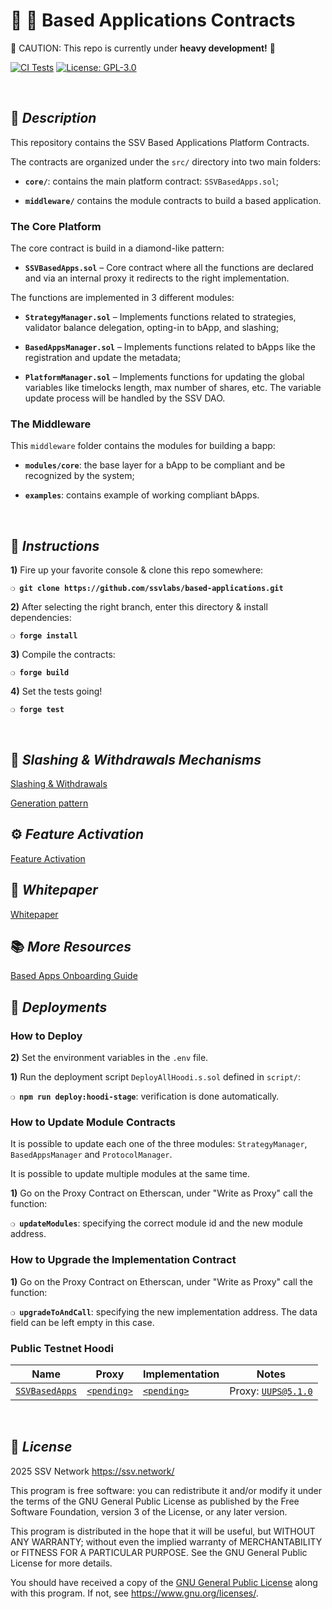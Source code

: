 # :construction_worker: :closed_lock_with_key: __Based Applications Contracts__

:construction: CAUTION: This repo is currently under **heavy development!** :construction:

[![CI Tests](https://github.com/ssvlabs/based-applications/actions/workflows/tests.yml/badge.svg)](https://github.com/ssvlabs/based-applications/actions/workflows/tests.yml)
[![License: GPL-3.0](https://img.shields.io/badge/license-GPL--3.0-blue.svg)](https://www.gnu.org/licenses/gpl-3.0.html)

&nbsp;

## :book: _Description_

This repository contains the SSV Based Applications Platform Contracts.

The contracts are organized under the `src/` directory into two main folders:

- **`core/`**: contains the main platform contract: `SSVBasedApps.sol`;
  
- **`middleware/`** contains the module contracts to build a based application. 

### **The Core Platform**

The core contract is build in a diamond-like pattern: 

- **`SSVBasedApps.sol`** – Core contract where all the functions are declared and via an internal proxy it redirects to the right implementation. 

The functions are implemented in 3 different modules:
  
- **`StrategyManager.sol`** – Implements functions related to strategies, validator balance delegation, opting-in to bApp, and slashing;
  
- **`BasedAppsManager.sol`** – Implements functions related to bApps like the registration and update the metadata;
  
- **`PlatformManager.sol`** – Implements functions for updating the global variables like timelocks length, max number of shares, etc. The variable update process will be handled by the SSV DAO.
  
### **The Middleware**

This `middleware` folder contains the modules for building a bapp: 

- **`modules/core`**: the base layer for a bApp to be compliant and be recognized by the system;

- **`examples`**: contains example of working compliant bApps.

&nbsp;

## :page_with_curl: _Instructions_

**1)** Fire up your favorite console & clone this repo somewhere:

__`❍ git clone https://github.com/ssvlabs/based-applications.git`__

**2)** After selecting the right branch, enter this directory & install dependencies:

__`❍ forge install`__

**3)** Compile the contracts:

__`❍ forge build`__

**4)** Set the tests going!

__`❍ forge test`__

&nbsp;

## 🔨 _Slashing & Withdrawals Mechanisms_

[Slashing & Withdrawals](./guides/slashing-and-withdrawals.md)

[Generation pattern](./guides/generations.md)

## :gear: _Feature Activation_

[Feature Activation](./guides/feature-activation.md)

## :page_facing_up: _Whitepaper_

[Whitepaper](https://ssv.network/wp-content/uploads/2025/01/SSV2.0-Based-Applications-Protocol-1.pdf)


## :books: _More Resources_

[Based Apps Onboarding Guide](./guides/bApp-onboarding.md) 


## :rocket: _Deployments_

### How to Deploy

**2)** Set the environment variables in the `.env` file.

**1)** Run the deployment script `DeployAllHoodi.s.sol` defined in `script/`:

__`❍ npm run deploy:hoodi-stage`__: verification is done automatically.

### How to Update Module Contracts

It is possible to update each one of the three modules: `StrategyManager`, `BasedAppsManager` and `ProtocolManager`.

It is possible to update multiple modules at the same time. 

**1)** Go on the Proxy Contract on Etherscan, under "Write as Proxy" call the function:

__`❍ updateModules`__: specifying the correct module id and the new module address.

### How to Upgrade the Implementation Contract 

**1)** Go on the Proxy Contract on Etherscan, under "Write as Proxy" call the function:

__`❍ upgradeToAndCall`__: specifying the new implementation address. The data field can be left empty in this case.


### Public Testnet Hoodi

| Name | Proxy | Implementation | Notes |
| -------- | -------- | -------- | -------- | 
| [`SSVBasedApps`](https://github.com/ssvlabs/based-applications/blob/main/src/BasedAppManager.sol) | [`<pending>`](https://holesky.etherscan.io/address/0x1Bd6ceB98Daf7FfEB590236b720F81b65213836A) | [`<pending>`](https://holesky.etherscan.io/address/0x9a09A49870353867b0ce9901B44E84C32B2A47AC) | Proxy: [`UUPS@5.1.0`](https://github.com/OpenZeppelin/openzeppelin-contracts-upgradeable/blob/v5.1.0/contracts/proxy/utils/UUPSUpgradeable.sol) |

&nbsp;

## :scroll: _License_

2025 SSV Network <https://ssv.network/>

This program is free software: you can redistribute it and/or modify
it under the terms of the GNU General Public License as published by
the Free Software Foundation, version 3 of the License, or any later version.

This program is distributed in the hope that it will be useful,
but WITHOUT ANY WARRANTY; without even the implied warranty of
MERCHANTABILITY or FITNESS FOR A PARTICULAR PURPOSE. See the
GNU General Public License for more details.

You should have received a copy of the [GNU General Public License](LICENSE)
along with this program. If not, see <https://www.gnu.org/licenses/>.